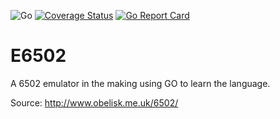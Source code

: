 ![Go](https://github.com/szeplakig/E6502/workflows/Go/badge.svg)
[![Coverage Status](https://coveralls.io/repos/github/szeplakig/E6502/badge.svg?branch=main&service=github)](https://coveralls.io/github/szeplakig/E6502?branch=main&service=github)
[![Go Report Card](https://goreportcard.com/badge/github.com/szeplakig/E6502)](https://goreportcard.com/report/github.com/szeplakig/E6502)

# E6502
A 6502 emulator in the making using GO to learn the language.

Source: http://www.obelisk.me.uk/6502/
